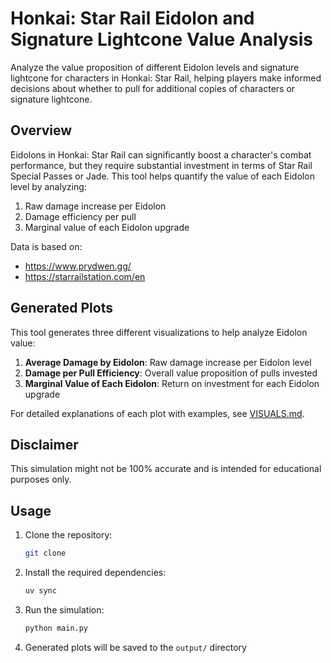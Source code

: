 # Honkai: Star Rail Eidolon and Signature Lightcone Value Analysis

Analyze the value proposition of different Eidolon levels and signature lightcone for characters in Honkai: Star Rail, helping players make informed decisions about whether to pull for additional copies of characters or signature lightcone.

## Overview

Eidolons in Honkai: Star Rail can significantly boost a character's combat performance, but they require substantial investment in terms of Star Rail Special Passes or Jade. This tool helps quantify the value of each Eidolon level by analyzing:

1. Raw damage increase per Eidolon
2. Damage efficiency per pull
3. Marginal value of each Eidolon upgrade

Data is based on:

- <https://www.prydwen.gg/>
- <https://starrailstation.com/en>

## Generated Plots

This tool generates three different visualizations to help analyze Eidolon value:

1. **Average Damage by Eidolon**: Raw damage increase per Eidolon level
2. **Damage per Pull Efficiency**: Overall value proposition of pulls invested
3. **Marginal Value of Each Eidolon**: Return on investment for each Eidolon upgrade

For detailed explanations of each plot with examples, see [VISUALS.md](docs/VISUALS.md).

## Disclaimer

This simulation might not be 100% accurate and is intended for educational purposes only.

## Usage

1. Clone the repository:

    ```bash
    git clone
    ```

2. Install the required dependencies:

    ```bash
    uv sync
    ```

3. Run the simulation:

    ```bash
    python main.py
    ```

4. Generated plots will be saved to the `output/` directory
